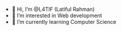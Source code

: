 - 👋 Hi, I’m @L4TIF (Latiful Rahman)
- 👀 I’m interested in Web development
- 🌱 I’m currently learning Computer Science


<!---
L4TIF/L4TIF is a ✨ special ✨ repository because its `README.md` (this file) appears on your GitHub profile.
You can click the Preview link to take a look at your changes.
--->
